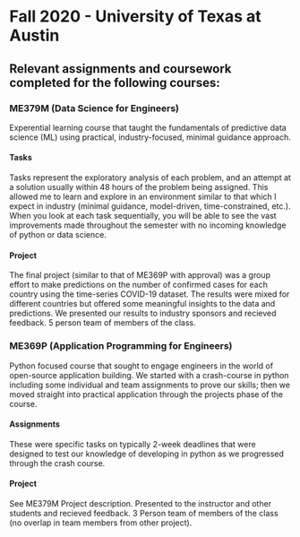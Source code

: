 # Fall 2020 - University of Texas at Austin
## Relevant assignments and coursework completed for the following courses: 
### ME379M (Data Science for Engineers)
Experential learning course that taught the fundamentals of predictive data science (ML) using practical, industry-focused, minimal guidance approach. 
#### Tasks
Tasks represent the exploratory analysis of each problem, and an attempt at a solution usually within 48 hours of the problem being assigned. This allowed me to learn and explore in an environment similar to that which I expect in industry (minimal guidance, model-driven, time-constrained, etc.). When you look at each task sequentially, you will be able to see the vast improvements made throughout the semester with no incoming knowledge of python or data science.
#### Project
The final project (similar to that of ME369P with approval) was a group effort to make predictions on the number of confirmed cases for each country using the time-series COVID-19 dataset. The results were mixed for different countries but offered some meaningful insights to the data and predictions. We presented our results to industry sponsors and recieved feedback. 5 person team of members of the class.

### ME369P (Application Programming for Engineers)
Python focused course that sought to engage engineers in the world of open-source application building. We started with a crash-course in python including some individual and team assignments to prove our skills; then we moved straight into practical application through the projects phase of the course.
#### Assignments
These were specific tasks on typically 2-week deadlines that were designed to test our knowledge of developing in python as we progressed through the crash course.
#### Project
See ME379M Project description. Presented to the instructor and other students and recieved feedback. 3 Person team of members of the class (no overlap in team members from other project).
